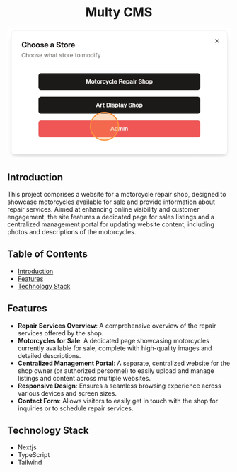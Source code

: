 <h1 align="center">Multy CMS</h1> 
<p align="center">
 <a href="https://scribehow.com/shared/Preview_the_Multy-Web-CMS_features__h0U6x42fSLyS30GEU9hlUA">
 <img src="https://github.com/Captain-Leftovers/assets/blob/master/scribeCMS.gif" alt="Scribe" ></img>
 </a>
</p>


## Introduction

This project comprises a website for a motorcycle repair shop, designed to showcase motorcycles available for sale and provide information about repair services. Aimed at enhancing online visibility and customer engagement, the site features a dedicated page for sales listings and a centralized management portal for updating website content, including photos and descriptions of the motorcycles.

## Table of Contents

- [Introduction](#introduction)
- [Features](#features)
- [Technology Stack](#technology-stack)

## Features

- **Repair Services Overview**: A comprehensive overview of the repair services offered by the shop.
- **Motorcycles for Sale**: A dedicated page showcasing motorcycles currently available for sale, complete with high-quality images and detailed descriptions.
- **Centralized Management Portal**: A separate, centralized website for the shop owner (or authorized personnel) to easily upload and manage listings and content across multiple websites.
- **Responsive Design**: Ensures a seamless browsing experience across various devices and screen sizes.
- **Contact Form**: Allows visitors to easily get in touch with the shop for inquiries or to schedule repair services.

## Technology Stack

- Nextjs
- TypeScript
- Tailwind

